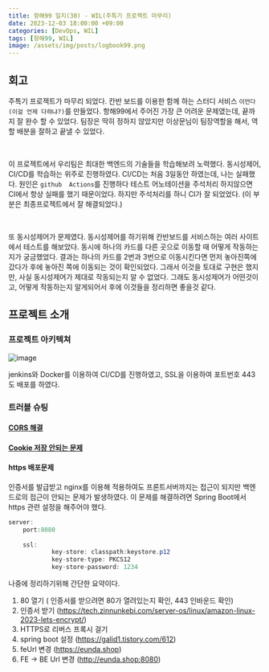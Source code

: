 ```yaml
---
title: 항해99 일지(30) - WIL(주특기 프로젝트 마무리)
date: 2023-12-03 18:00:00 +09:00
categories: [DevOps, WIL]
tags: [항해99, WIL]
image: /assets/img/posts/logbook99.png
---
```


## 회고
주특기 프로젝트가 마무리 되었다. 칸반 보드를 이용한 함께 하는 스터디 서비스 `이언다(이걸 언제 다햐냐?)`를 만들었다. 항해99에서 주어진 가장 큰 어려운 문제였는데, 끝까지 잘 완수 할 수 있었다. 팀장은 딱히 정하지 않았지만 이상문님이 팀장역할을 해서, 역할 배분을 잘하고 끝낼 수 있었다. 

<br/>

이 프로젝트에서 우리팀은 최대한 백엔드의 기술들을 학습해보려 노력했다. 동시성제어, CI/CD를 학습하는 위주로 진행하였다. CI/CD는 처음 3일동안 하였는데, 나는 실패했다. 원인은 `github  Actions`를 진행하다 테스트 어노테이션을 주석처리 하지않으면 CI에서 항상 실패를 했기 때문이었다. 하지만 주석처리를 하니 CI가 잘 되었었다. (이 부분은 최종프로젝트에서 잘 해결되었다.) 

<br/>

또 동시성제어가 문제였다. 동시성제어를 하기위해 칸반보드를 서비스하는 여러 사이트에서 테스트를 해보았다. 동시에 하나의 카드를 다른 곳으로 이동할 때 어떻게 작동하는지가 궁금했었다. 결과는 하나의 카드를 2번과 3번으로 이동시킨다면 먼저 놓아진쪽에 갔다가 후에 놓아진 쪽에 이동되는 것이 확인되었다. 그래서 이것을 토대로 구현은 했지만, 사실 동시성제어가 제대로 작동되는지 알 수 없었다. 그래도 동시성제어가 어떤것이고, 어떻게 작동하는지 알게되어서 후에 이것들을 정리하면 좋을것 같다.


## 프로젝트 소개

### 프로젝트 아키텍쳐

![image](https://github.com/honge7694/honge7694.github.io/assets/76715487/dc6661c2-52ce-43e7-b3a1-2c5751050a5c)

jenkins와 Docker를 이용하여 CI/CD를 진행하였고, SSL을 이용하여 포트번호 443도 배포를 하였다.


### 트러블 슈팅

#### [CORS 해결](https://honge7694.github.io/posts/troubleshooting-cors/)

#### [Cookie 저장 안되는 문제](https://honge7694.github.io/posts/troubleshooting-cookie/)

#### https 배포문제
인증서를 발급받고 nginx를 이용해 적용하여도 프론트서버까지는 접근이 되지만 백엔드로의 접근이 안되는 문제가 발생하였다. 이 문제를 해결하려면 Spring Boot에서 https 관련 설정을 해주어야 했다.

```java
server:
	port:8080
	
	ssl:
			key-store: classpath:keystore.p12
			key-store-type: PKCS12
			key-store-password: 1234
```

나중에 정리하기위해 간단한 요약이다.
1. 80 열기 ( 인증서를 받으려면 80가 열려있는지 확인, 443 인바운드 확인)
2. 인증서 받기 (https://tech.zinnunkebi.com/server-os/linux/amazon-linux-2023-lets-encrypt/)
3. HTTPS로 리버스 프록시 걸기
4. spring boot 설정 (https://galid1.tistory.com/612)
5. feUrl 변경 (https://eunda.shop)
6. FE -> BE Url 변경 (http://eunda.shop:8080)






